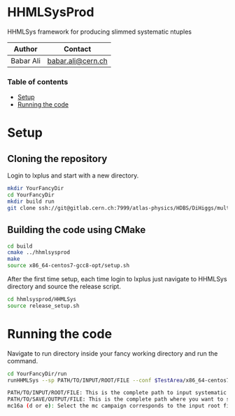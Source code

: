 # HHMLSysProd

HHMLSys framework for producing slimmed systematic ntuples

| Author | Contact| 
|:-------:  | :--------:|
|Babar Ali|babar.ali@cern.ch |

### Table of contents

* [Setup](#setup)
* [Running the code](#running)

# Setup <a name="setup"></a>

Cloning the repository
----------------------

Login to lxplus and start with a new directory.

```bash
mkdir YourFancyDir
cd YourFancyDir
mkdir build run
git clone ssh://git@gitlab.cern.ch:7999/atlas-physics/HDBS/DiHiggs/multilepton/hhmlsysprod.git
```

Building the code using CMake
----------------------
```bash
cd build
cmake ../hhmlsysprod
make
source x86_64-centos7-gcc8-opt/setup.sh
```

After the first time setup, each time login to lxplus just navigate to HHMLSys directory and source the release script. 

```bash
cd hhmlsysprod/HHMLSys
source release_setup.sh
```

# Running the code <a name="running"></a>

Navigate to run directory inside your fancy working directory and run the command.

```bash
cd YourFancyDir/run
runHHMLSys --sp PATH/TO/INPUT/ROOT/FILE --conf $TestArea/x86_64-centos7-gcc8-opt/data/HHMLSys/data/config_MC.conf --out PATH/TO/SAVE/OUTPUT/FILE --mcRun mc16a (d or e)

PATH/TO/INPUT/ROOT/FILE: This is the complete path to input systematic ntuple. Ususally the file downloaded from Grid.
PATH/TO/SAVE/OUTPUT/FILE: This is the complete path where you want to save the output root file
mc16a (d or e): Select the mc campaign corresponds to the input root file. Either mc16a or mc16d or mc16e.
```

